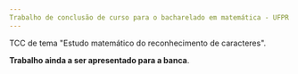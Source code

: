 ```yaml
---
Trabalho de conclusão de curso para o bacharelado em matemática - UFPR
---
```


TCC de tema "Estudo matemático do reconhecimento de caracteres".

**Trabalho ainda a ser apresentado para a banca**.
